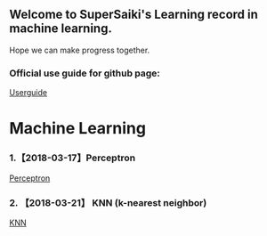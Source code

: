 ## Welcome to SuperSaiki's Learning record in machine learning.

Hope we can make progress together. 

### Official use guide for github page:

[Userguide](https://github.com/SuperSaiki/SuperSaiki.github.io/blob/master/Official%20direction%20for%20use.md)


# Machine Learning


### 1.【2018-03-17】Perceptron

[Perceptron](https://github.com/SuperSaiki/SuperSaiki.github.io/blob/master/perception.md)

### 2. 【2018-03-21】 KNN (k-nearest neighbor)

[KNN](https://github.com/SuperSaiki/SuperSaiki.github.io/blob/master/KNN.md)


